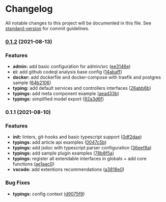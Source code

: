 # Changelog

All notable changes to this project will be documented in this file. See [standard-version](https://github.com/conventional-changelog/standard-version) for commit guidelines.

### [0.1.2](https://github.com/digisquad-io/strapi-supercharged-template/compare/v0.1.1...v0.1.2) (2021-08-13)


### Features

* **admin:** add basic configuration for admin/src ([ee3146e](https://github.com/digisquad-io/strapi-supercharged-template/commit/ee3146ed7e7dd7518c19f29f1ef5c43c74e26bb1))
* **ci:** add github codeql analysis base config ([14abaff](https://github.com/digisquad-io/strapi-supercharged-template/commit/14abaff5e77ce51fbe7a6d5ad54865199739563f))
* **docker:** add dockerfile and docker-compose with traefik and postgres sample ([64b2106](https://github.com/digisquad-io/strapi-supercharged-template/commit/64b21067e34d0f36f2ce60fcdb23f9f686fe2cc3))
* **typing:** add default services and controllers interfaces ([26abb6b](https://github.com/digisquad-io/strapi-supercharged-template/commit/26abb6b769f439a81f8c6a8e0e1634cf970ce6fe))
* **typings:** add meta component example ([aead33b](https://github.com/digisquad-io/strapi-supercharged-template/commit/aead33b232fa1379be6458d449eeb1383b024b3e))
* **typings:** simplified model export ([92a3d6f](https://github.com/digisquad-io/strapi-supercharged-template/commit/92a3d6ffa0fbb761f5c0682d9f22d46b456c2a44))

### 0.1.1 (2021-08-10)


### Features

* **init:** linters, git-hooks and basic typescript support ([0df2dae](https://github.com/digisquad-io/strapi-supercharged-template/commit/0df2dae22cf24aebf3c4e5d1c46230e9ea6b035d))
* **typings:** add article api examples ([0047c5b](https://github.com/digisquad-io/strapi-supercharged-template/commit/0047c5b4e72c47e312fa8b6f1c5c8f762a0b9b64))
* **typings:** add jsdoc with typescript parser configuration ([36eef8a](https://github.com/digisquad-io/strapi-supercharged-template/commit/36eef8a9e1a99b6f6076bfe056ba244befdf1088))
* **typings:** add sample plugin examples ([78b8f5a](https://github.com/digisquad-io/strapi-supercharged-template/commit/78b8f5a3d2f28641aa81ccf2bc522c7ce8372375))
* **typings:** register all extendable interfaces in globals + add core functions ([ae1aac0](https://github.com/digisquad-io/strapi-supercharged-template/commit/ae1aac0f7144e4d9765e08ade1afef5938c2d3d9))
* **vscode:** add extentions recommendations ([a3818e0](https://github.com/digisquad-io/strapi-supercharged-template/commit/a3818e0bf843fec90a4bdc4d2c5df574a432dcc4))


### Bug Fixes

* **typings:** config context ([d9075f9](https://github.com/digisquad-io/strapi-supercharged-template/commit/d9075f9899b513de6097f6a72d4c90a55ec9a893))
